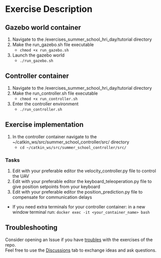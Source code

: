 # Exercise Description

## Gazebo world container
1. Navigate to the /exercises_summer_school_hri_day/tutorial directory
2. Make the run_gazebo.sh file executable
    - `chmod +x run_gazebo.sh`
3. Launch the gazebo world
    - `./run_gazebo.sh`

## Controller container
1. Navigate to the /exercises_summer_school_hri_day/tutorial directory
2. Make the run_controller.sh file executable
    - `chmod +x run_controller.sh`
3. Enter the controller environment
    - `./run_controller.sh`

## Exercise implementation
1. In the controller container navigate to the ~/catkin_ws/src/summer_school_controller/src/ directory
    - `cd ~/catkin_ws/src/summer_school_controller/src/`
### Tasks
1. Edit with your preferable editor the velocity_controller.py file to control the UAV
2. Edit with your preferable editor the keyboard_teleoperation.py file to give position setpoints from your keyboard
3. Edit with your preferable editor the position_prediction.py file to compensate for communication delays
* If you need extra terminals for your controller container: in a new window terminal run: `docker exec -it <your_container_name> bash`

## Troubleshooting
Consider opening an Issue if you have [troubles](https://github.com/AERO-TRAIN/exercises_summer_school_hri_day/issues) with the exercises of the repo.\
Feel free to use the [Discussions](https://github.com/AERO-TRAIN/exercises_summer_school_hri_day/discussions) tab to exchange ideas and ask questions.
